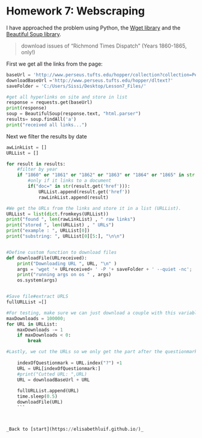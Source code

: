 # Homework 7: Webscraping

I have approached the problem using Python, the <a href="https://pypi.org/project/wget/">Wget library</a> and the <a href="https://www.crummy.com/software/BeautifulSoup/bs4/doc/">Beautiful Soup library</a>.

> download issues of “Richmond Times Dispatch” (Years 1860-1865, only!)

First we get all the links from the page:

```python
baseUrl = 'http://www.perseus.tufts.edu/hopper/collection?collection=Perseus:collection:RichTimes'
downloadBaseUrl ='http://www.perseus.tufts.edu/hopper/dltext?'
saveFolder = 'C:/Users/Sissi/Desktop/Lesson7_Files/'

#get all hyperlinks on site and store in list
response = requests.get(baseUrl)
print(response)
soup = BeautifulSoup(response.text, "html.parser")
results= soup.findAll('a')
print("received all links...")
```

Next we filter the results by date

```python
awLinkList = []
URLList = []

for result in results:
    #filter by year
    if "1860" or "1861" or "1862" or "1863" or "1864" or "1865" in str(result):
        #only if it links to a document
        if("doc=" in str(result.get('href'))):
            URLList.append(result.get('href'))
            rawLinkList.append(result)

#We get the URLs from the links and store it in a list (URLList).
URLList = list(dict.fromkeys(URLList))
print("found ", len(rawLinkList) , " raw links")
print("stored ", len(URLList) , " URLs")
print("example : ", URLList[0])
print("substring: ", URLList[0][5:], "\n\n")


#Define custom function to download files 
def downloadFile(URLreceived):
    print("Downloading URL ", URL, "\n" )
    args = 'wget '+ URLreceived+ ' -P '+ saveFolder + ' --quiet -nc';
    print("running args on os " , args)
    os.system(args)


#Save file#extract URLS
fullURLList =[]

#For testing, make sure we can just download a couple with this variable
maxDownloads = 100000;
for URL in URLList:
    maxDownloads -= 1
    if maxDownloads < 0:
        break

#Lastly, we cut the URLs so we only get the part after the questionmark, and download the file through a custom function.
    
    indexOfQuestionmark = URL.index("?") +1
    URL = URL[indexOfQuestionmark:]
    #print("Cutted URL: ",URL)
    URL = downloadBaseUrl + URL
    
    fullURLList.append(URL)
    time.sleep(0.5)
    downloadFile(URL)
    ```



_Back to [start](https://elisabethluif.github.io/)_
